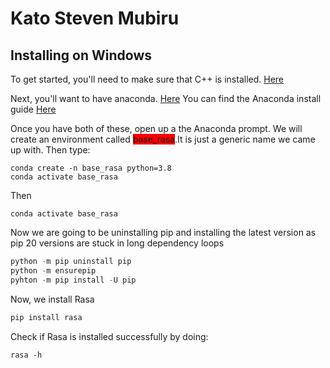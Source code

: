 # Kato Steven Mubiru
## Installing on Windows
To get started, you'll need to make sure that C++ is installed.
[Here](https://learn.microsoft.com/en-US/cpp/windows/latest-supported-vc-redist?view=msvc-160)

Next, you'll want to have anaconda.
[Here](https://www.anaconda.com/download#windows)
You can find the Anaconda install guide [Here](https://docs.anaconda.com/free/anaconda/install/windows/)

Once you have both of these, open up a the Anaconda prompt. We will create an environment called <span style="background-color: red">base_rasa</span>.It is just a generic name we came up with. Then type:

```anaconda
conda create -n base_rasa python=3.8
conda activate base_rasa
```
Then
```anaconda
conda activate base_rasa
```
Now we are going to be uninstalling pip and installing the latest version as pip 20 versions are stuck in long dependency loops

```python
python -m pip uninstall pip
python -m ensurepip
pyhton -m pip install -U pip
```

Now, we install Rasa
```python
pip install rasa
```

Check if Rasa is installed successfully by doing:
```
rasa -h
```
